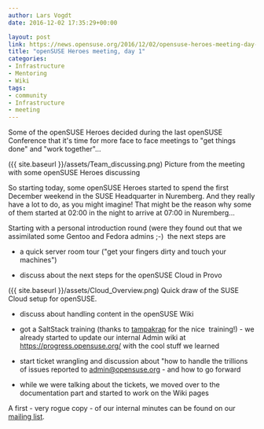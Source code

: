 ```yaml
---
author: Lars Vogdt
date: 2016-12-02 17:35:29+00:00

layout: post
link: https://news.opensuse.org/2016/12/02/opensuse-heroes-meeting-day-1/
title: "openSUSE Heroes meeting, day 1"
categories:
- Infrastructure
- Mentoring
- Wiki
tags:
- community
- Infrastructure
- meeting
---
```

Some of the openSUSE Heroes decided during the last openSUSE Conference that it's time for more face to face meetings to "get things done" and "work together"...

({{ site.baseurl }}/assets/Team_discussing.png) Picture from the meeting with some openSUSE Heroes discussing

So starting today, some openSUSE Heroes started to spend the first December weekend in the SUSE Headquarter in Nuremberg. And they really have a lot to do, as you might imagine! That might be the reason why some of them started at 02:00 in the night to arrive at 07:00 in Nuremberg...

<!-- more -->

Starting with a personal introduction round (were they found out that we assimilated some Gentoo and Fedora admins ;-)  the next steps are



 	
  * a quick server room tour ("get your fingers dirty and touch your machines")

 	
  * discuss about the next steps for the openSUSE Cloud in Provo

({{ site.baseurl }}/assets/Cloud_Overview.png) Quick draw of the SUSE Cloud setup for openSUSE.

 	
  * discuss about handling content in the openSUSE Wiki

 	
  * got a SaltStack training (thanks to [tampakrap](https://connect.opensuse.org/pg/profile/tampakrap) for the nice  training!) - we already started to update our internal Admin wiki at https://progress.opensuse.org/ with the cool stuff we learned

 	
  * start ticket wrangling and discussion about "how to handle the trillions of issues reported to admin@opensuse.org - and how to go forward

 	
  * while we were talking about the tickets, we moved over to the documentation part and started to work on the Wiki pages


A first - very rogue copy - of our internal minutes can be found on our [mailing list](https://lists.opensuse.org/heroes/2016-12/msg00001.html).		
